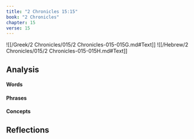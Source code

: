 ```yaml
---
title: "2 Chronicles 15:15"
book: "2 Chronicles"
chapter: 15
verse: 15
---
```

![[/Greek/2 Chronicles/015/2 Chronicles-015-015G.md#Text]]
![[/Hebrew/2 Chronicles/015/2 Chronicles-015-015H.md#Text]]

## Analysis

#### Words

#### Phrases

#### Concepts

## Reflections
